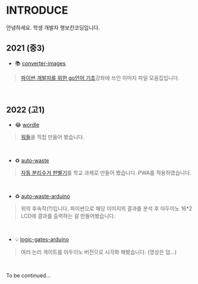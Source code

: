 # INTRODUCE

안녕하세요. 학생 개발자 행보칸코딩입니다.

## 2021 (중3)

* 📚 [converter-images](https://github.com/hangbokancoding/converter-images "")
> [파이썬 개발자를 위한 go언어 기초](https://edu.goorm.io/lecture/25552/%ED%8C%8C%EC%9D%B4%EC%8D%AC-%EA%B0%9C%EB%B0%9C%EC%9E%90%EB%A5%BC-%EC%9C%84%ED%95%9C-go%EC%96%B8%EC%96%B4-%EA%B8%B0%EC%B4%88 "")강좌에 쓰인 이미지 파일 모음집입니다.

<br>

## 2022 (고1)

* 😂 [wordle](https://github.com/hangbokancoding/wordle "")
> [워들](https://hangbokancoding.github.io/wordle/ "")을 직접 만들어 봤습니다.

<br>

* ♻️ [auto-waste](https://github.com/hangbokancoding/auto-waste "")
> [자동 분리수거 판별기](https://auto-waste.netlify.app/ "")를 학교 과제로 만들어 봤습니다. PWA를 적용하였습니다.

<br>

* ♻️ [auto-waste-arduino](https://github.com/hangbokancoding/auto-waste-arduino "")
> 위의 후속작(?)입니다. 파이썬으로 해당 이미지의 결과를 분석 후 아두이노 16*2 LCD에 결과를 출력하는 걸 만들어봤습니다.

<br>

* 💡 [logic-gates-arduino](https://github.com/hangbokancoding/logic-gates-arduino "")
> 여러 논리 게이트를 아두이노 버전으로 시각화 해봤습니다. (영상은 덤...)

<br>

To be continued...
